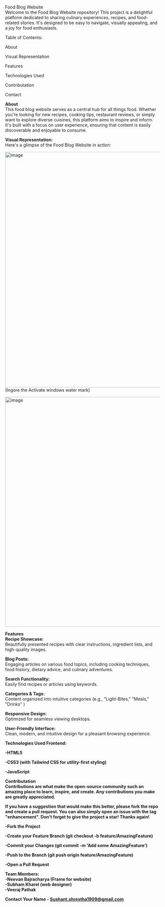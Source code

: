 Food Blog Website<br>
Welcome to the Food Blog Website repository! This project is a delightful platform dedicated to sharing culinary experiences, recipes, and food-related stories. It's designed to be easy to navigate, visually appealing, and a joy for food enthusiasts.

Table of Contents:

About

Visual Representation

Features

Technologies Used

Contributation

Contact


<strong>About</strong><br>
This food blog website serves as a central hub for all things food. Whether you're looking for new recipes, cooking tips, restaurant reviews, or simply want to explore diverse cuisines, this platform aims to inspire and inform. It's built with a focus on user experience, ensuring that content is easily discoverable and enjoyable to consume.

<strong>Visual Representation:</strong><br>
Here's a glimpse of the Food Blog Website in action:

<img width="1583" height="767" alt="image" src="https://github.com/user-attachments/assets/507d94c8-9fda-42ad-9cf7-bf3302135173" />
(Ingore the Activate windows water mark)

<img width="1582" height="749" alt="image" src="https://github.com/user-attachments/assets/fa1d0833-a4c7-433d-b7cf-09edc3645741" /><br>

<strong>Features</strong>
<br>
<strong>Recipe Showcase:</strong><br> Beautifully presented recipes with clear instructions, ingredient lists, and high-quality images.

<strong>Blog Posts:</strong><br> Engaging articles on various food topics, including cooking techniques, food history, dietary advice, and culinary adventures.

<strong>Search Functionality:</strong><br> Easily find recipes or articles using keywords.

<strong>Categories & Tags:</strong><br> Content organized into intuitive categories (e.g., "Light-Bites," "Meals," "Drinks" ) 

<strong>Responsive Design:</strong><br> Optimized for seamless viewing  desktops.

<strong>User-Friendly Interface:</strong><br> Clean, modern, and intuitive design for a pleasant browsing experience.

<strong>Technologies Used</stong>
Frontend:

-HTML5

-CSS3 (with Tailwind CSS for utility-first styling)

-JavaScript

<strong>Contributation</strong><br>
Contributions are what make the open-source community such an amazing place to learn, inspire, and create. Any contributions you make are greatly appreciated.

If you have a suggestion that would make this better, please fork the repo and create a pull request. You can also simply open an issue with the tag "enhancement".
Don't forget to give the project a star! Thanks again!

-Fork the Project

-Create your Feature Branch (git checkout -b feature/AmazingFeature)

-Commit your Changes (git commit -m 'Add some AmazingFeature')

-Push to the Branch (git push origin feature/AmazingFeature)

-Open a Pull Request

<strong>Team Members:</strong><br>
-Neevan Bajracharya (Frame for website)<br>
-Subham Kharel (web designer)<br>
-Veeraj Pathak <br>

<strong>Contact</strong>
Your Name - Sushant.shrestha1909@gmail.com
